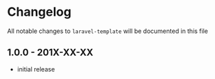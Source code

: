 # Changelog

All notable changes to `laravel-template` will be documented in this file

## 1.0.0 - 201X-XX-XX

- initial release

